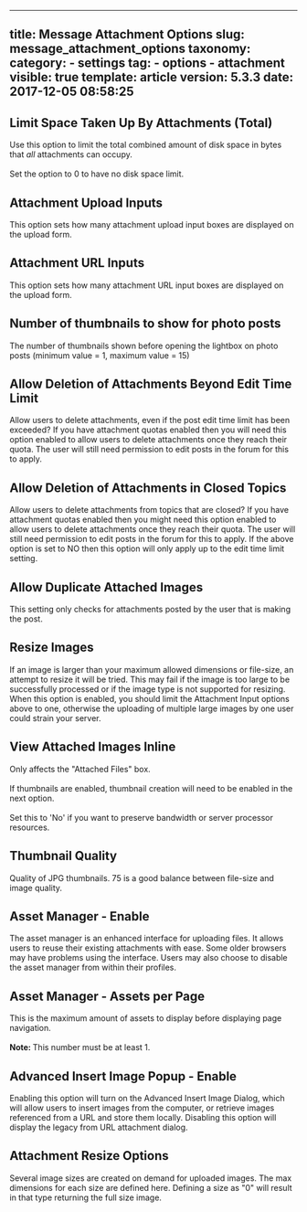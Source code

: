 
---
title: Message Attachment Options
slug: message_attachment_options
taxonomy:
    category:
        - settings
    tag:
        - options
        - attachment
visible: true
template: article
version: 5.3.3
date: 2017-12-05 08:58:25
---

## Limit Space Taken Up By Attachments (Total)
Use this option to limit the total combined amount of disk space in bytes that <i>all</i> attachments can occupy.<br />
<br />
Set the option to 0 to have no disk space limit.

## Attachment Upload Inputs
This option sets how many attachment upload input boxes are displayed on the upload form.

## Attachment URL Inputs
This option sets how many attachment URL input boxes are displayed on the upload form.

## Number of thumbnails to show for photo posts
The number of thumbnails shown before opening the lightbox on photo posts (minimum value = 1, maximum value = 15)

## Allow Deletion of Attachments Beyond Edit Time Limit
Allow users to delete attachments, even if the post edit time limit has been exceeded?  If you have attachment quotas enabled then you will need this option enabled to allow users to delete attachments once they reach their quota. The user will still need permission to edit posts in the forum for this to apply.

## Allow Deletion of Attachments in Closed Topics
Allow users to delete attachments from topics that are closed? If you have attachment quotas enabled then you might need this option enabled to allow users to delete attachments once they reach their quota. The user will still need permission to edit posts in the forum for this to apply. If the above option is set to NO then this option will only apply up to the edit time limit setting.

## Allow Duplicate Attached Images
This setting only checks for attachments posted by the user that is making the post.

## Resize Images
If an image is larger than your maximum allowed dimensions or file-size, an attempt to resize it will be tried.  This may fail if the image is too large to be successfully processed or if the image type is not supported for resizing. When this option is enabled, you should limit the Attachment Input options above to one, otherwise the uploading of multiple large images by one user could strain your server.

## View Attached Images Inline
Only affects the "Attached Files" box.<br /><br />
If thumbnails are enabled, thumbnail creation will need to be enabled in the next option.<br /><br />Set this to 'No' if you want to preserve bandwidth or server processor resources.

## Thumbnail Quality
Quality of JPG thumbnails. 75 is a good balance between file-size and image quality.

## Asset Manager - Enable
The asset manager is an enhanced interface for uploading files. It allows users to reuse their existing attachments with ease.  Some older browsers may have problems using the interface. Users may also choose to disable the asset manager from within their profiles.

## Asset Manager - Assets per Page
This is the maximum amount of assets to display before displaying page navigation.<br />
<br />
<b>Note: </b>This number must be at least 1.

## Advanced Insert Image Popup - Enable
Enabling this option will turn on the Advanced Insert Image Dialog, which will allow users to insert images from the computer, or retrieve images referenced from a URL and store them locally. Disabling this option will display the legacy from URL attachment dialog.

## Attachment Resize Options
Several image sizes are created on demand for uploaded images.  The max dimensions for each size are defined here. Defining a size as "0" will result in that type returning the full size image.



